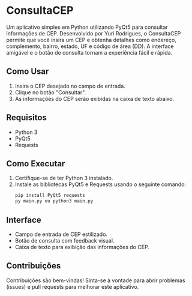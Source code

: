 # ConsultaCEP

Um aplicativo simples em Python utilizando PyQt5 para consultar informações de CEP. Desenvolvido por Yuri Rodrigues, o ConsultaCEP permite que você insira um CEP e obtenha detalhes como endereço, complemento, bairro, estado, UF e código de área (DD). A interface amigável e o botão de consulta tornam a experiência fácil e rápida.

## Como Usar
1. Insira o CEP desejado no campo de entrada.
2. Clique no botão "Consultar".
3. As informações do CEP serão exibidas na caixa de texto abaixo.

## Requisitos
- Python 3
- PyQt5
- Requests

## Como Executar
1. Certifique-se de ter Python 3 instalado.
2. Instale as bibliotecas PyQt5 e Requests usando o seguinte comando:
   ```bash
   pip install PyQt5 requests
   py main.py ou python3 main.py

## Interface
- Campo de entrada de CEP estilizado.
- Botão de consulta com feedback visual.
- Caixa de texto para exibição das informações do CEP.

## Contribuições
Contribuições são bem-vindas! Sinta-se à vontade para abrir problemas (issues) e pull requests para melhorar este aplicativo.

